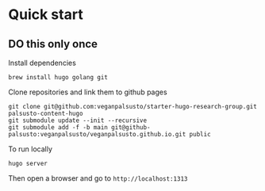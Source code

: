 # Quick start 

## DO this only once 
Install dependencies
```
brew install hugo golang git
```

Clone repositories and link them to github pages 
```
git clone git@github.com:veganpalsusto/starter-hugo-research-group.git palsusto-content-hugo
git submodule update --init --recursive
git submodule add -f -b main git@github-palsusto:veganpalsusto/veganpalsusto.github.io.git public
```

To run locally
```
hugo server
```

Then open a browser and go to `http://localhost:1313`
